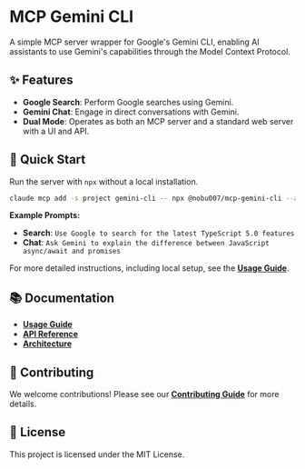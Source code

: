 # MCP Gemini CLI

A simple MCP server wrapper for Google's Gemini CLI, enabling AI assistants to use Gemini's capabilities through the Model Context Protocol.

## ✨ Features

- **Google Search**: Perform Google searches using Gemini.
- **Gemini Chat**: Engage in direct conversations with Gemini.
- **Dual Mode**: Operates as both an MCP server and a standard web server with a UI and API.

## 🚀 Quick Start

Run the server with `npx` without a local installation.

```bash
claude mcp add -s project gemini-cli -- npx @nobu007/mcp-gemini-cli --allow-npx
```

**Example Prompts:**

- **Search**: `Use Google to search for the latest TypeScript 5.0 features`
- **Chat**: `Ask Gemini to explain the difference between JavaScript async/await and promises`

For more detailed instructions, including local setup, see the [**Usage Guide**](./docs/USAGE.md).

## 📚 Documentation

- [**Usage Guide**](./docs/USAGE.md)
- [**API Reference**](./docs/API.md)
- [**Architecture**](./docs/ARCHITECTURE.md)

## 🤝 Contributing

We welcome contributions! Please see our [**Contributing Guide**](./CONTRIBUTING.md) for more details.

## 📄 License

This project is licensed under the MIT License.
